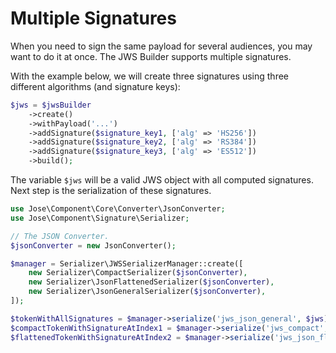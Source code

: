 Multiple Signatures
===================

When you need to sign the same payload for several audiences, you may want to do it at once.
The JWS Builder supports multiple signatures.

With the example below, we will create three signatures using three different algorithms (and signature keys):

```php
$jws = $jwsBuilder
    ->create()
    ->withPayload('...')
    ->addSignature($signature_key1, ['alg' => 'HS256'])
    ->addSignature($signature_key2, ['alg' => 'RS384'])
    ->addSignature($signature_key3, ['alg' => 'ES512'])
    ->build();
```

The variable `$jws` will be a valid JWS object with all computed signatures.
Next step is the serialization of these signatures.

```php
use Jose\Component\Core\Converter\JsonConverter;
use Jose\Component\Signature\Serializer;

// The JSON Converter.
$jsonConverter = new JsonConverter();

$manager = Serializer\JWSSerializerManager::create([
    new Serializer\CompactSerializer($jsonConverter),
    new Serializer\JsonFlattenedSerializer($jsonConverter),
    new Serializer\JsonGeneralSerializer($jsonConverter),
]);

$tokenWithAllSignatures = $manager->serialize('jws_json_general', $jws);
$compactTokenWithSignatureAtIndex1 = $manager->serialize('jws_compact', $jws, 1);
$flattenedTokenWithSignatureAtIndex2 = $manager->serialize('jws_json_flattened', $jws, 2);
```
